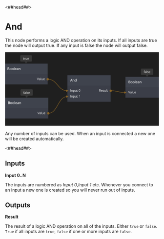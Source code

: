 <##head##>
# And

This node performs a logic AND operation on its inputs. If all inputs are <span class="ndl-data">true</span> the node will output <span class="ndl-data">true</span>. If any input is <span class="ndl-data">false</span> the node will output <span class="ndl-data">false</span>.

![](and_node.png)

Any number of inputs can be used. When an input is connected a new one will be created automatically.

<##head##>

<div class = "node-inputs">

## Inputs

**Input 0..N**

The inputs are numbered as _Input 0_,_Input 1_ etc. Whenever you connect to an input a new one is
created so you will never run out of inputs.

</div>

<div class = "node-outputs">

## Outputs

**Result**

The result of a logic AND operation on all of the inputs. Either `true` or `false`. `True` if all inputs are `true`, `false` if one or more inputs are `false`.

</div>
